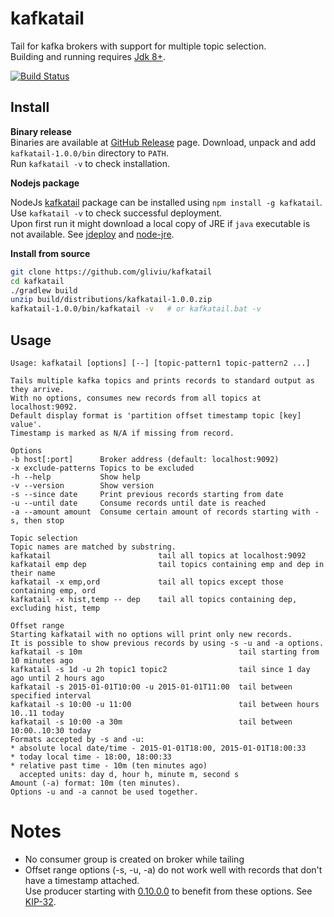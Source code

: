 
# kafkatail
Tail for kafka brokers with support for multiple topic selection.  
Building and running requires [Jdk 8+](https://www.oracle.com/technetwork/java/javase/downloads/jdk8-downloads-2133151.html).

[![Build Status](https://api.travis-ci.org/gliviu/kafkatail.svg?branch=master)](https://travis-ci.org/gliviu/kafkatail)

## Install

**Binary release**  
Binaries are available at [GitHub Release](https://github.com/gliviu/kafkatail/releases) page.
Download, unpack and add `kafkatail-1.0.0/bin` directory to `PATH`.  
Run `kafkatail -v` to check installation.

**Nodejs package**  

NodeJs [kafkatail](https://www.npmjs.com/package/kafkatail) package can be installed using `npm install -g kafkatail`.  
Use `kafkatail -v` to check successful deployment.  
Upon first run it might download a local copy of JRE if `java` executable is not available. See [jdeploy](https://github.com/shannah/jdeploy) and [node-jre](https://www.npmjs.com/package/node-jre).

**Install from source**  
```bash
git clone https://github.com/gliviu/kafkatail
cd kafkatail
./gradlew build
unzip build/distributions/kafkatail-1.0.0.zip
kafkatail-1.0.0/bin/kafkatail -v   # or kafkatail.bat -v
```

## Usage
```
Usage: kafkatail [options] [--] [topic-pattern1 topic-pattern2 ...]             

Tails multiple kafka topics and prints records to standard output as they arrive.
With no options, consumes new records from all topics at localhost:9092.
Default display format is 'partition offset timestamp topic [key] value'.
Timestamp is marked as N/A if missing from record.

Options
-b host[:port]      Broker address (default: localhost:9092)
-x exclude-patterns Topics to be excluded
-h --help           Show help
-v --version        Show version
-s --since date     Print previous records starting from date
-u --until date     Consume records until date is reached
-a --amount amount  Consume certain amount of records starting with -s, then stop

Topic selection
Topic names are matched by substring.
kafkatail                        tail all topics at localhost:9092
kafkatail emp dep                tail topics containing emp and dep in their name
kafkatail -x emp,ord             tail all topics except those containing emp, ord
kafkatail -x hist,temp -- dep    tail all topics containing dep, excluding hist, temp

Offset range
Starting kafkatail with no options will print only new records.
It is possible to show previous records by using -s -u and -a options.
kafkatail -s 10m                                   tail starting from 10 minutes ago      
kafkatail -s 1d -u 2h topic1 topic2                tail since 1 day ago until 2 hours ago
kafkatail -s 2015-01-01T10:00 -u 2015-01-01T11:00  tail between specified interval        
kafkatail -s 10:00 -u 11:00                        tail between hours 10..11 today        
kafkatail -s 10:00 -a 30m                          tail between 10:00..10:30 today        
Formats accepted by -s and -u:
* absolute local date/time - 2015-01-01T18:00, 2015-01-01T18:00:33
* today local time - 18:00, 18:00:33
* relative past time - 10m (ten minutes ago)
  accepted units: day d, hour h, minute m, second s
Amount (-a) format: 10m (ten minutes).
Options -u and -a cannot be used together.
```

# Notes
* No consumer group is created on broker while tailing
* Offset range options (-s, -u, -a) do not work well with records that don't have a timestamp attached.  
  Use producer starting with [0.10.0.0](https://mvnrepository.com/artifact/org.apache.kafka/kafka-clients/0.10.0.0) to benefit from these options. See [KIP-32](https://cwiki.apache.org/confluence/display/KAFKA/KIP-32+-+Add+timestamps+to+Kafka+message).
